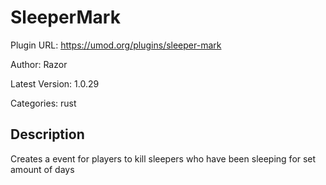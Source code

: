 # SleeperMark

Plugin URL: https://umod.org/plugins/sleeper-mark

Author: Razor

Latest Version: 1.0.29

Categories: rust

## Description

Creates a event for players to kill sleepers who have been sleeping for set amount of days
